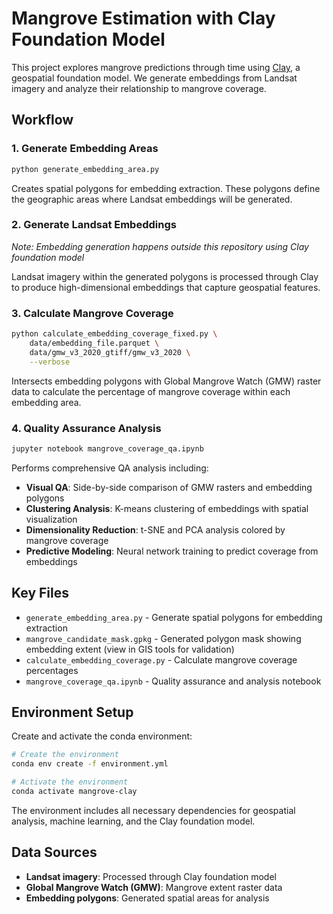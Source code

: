 # Mangrove Estimation with Clay Foundation Model

This project explores mangrove predictions through time using [Clay](https://clay-foundation.github.io/model/), a geospatial foundation model. We generate embeddings from Landsat imagery and analyze their relationship to mangrove coverage.

## Workflow

### 1. Generate Embedding Areas
```bash
python generate_embedding_area.py
```
Creates spatial polygons for embedding extraction. These polygons define the geographic areas where Landsat embeddings will be generated.

### 2. Generate Landsat Embeddings
*Note: Embedding generation happens outside this repository using Clay foundation model*

Landsat imagery within the generated polygons is processed through Clay to produce high-dimensional embeddings that capture geospatial features.

### 3. Calculate Mangrove Coverage
```bash
python calculate_embedding_coverage_fixed.py \
    data/embedding_file.parquet \
    data/gmw_v3_2020_gtiff/gmw_v3_2020 \
    --verbose
```
Intersects embedding polygons with Global Mangrove Watch (GMW) raster data to calculate the percentage of mangrove coverage within each embedding area.

### 4. Quality Assurance Analysis
```bash
jupyter notebook mangrove_coverage_qa.ipynb
```
Performs comprehensive QA analysis including:
- **Visual QA**: Side-by-side comparison of GMW rasters and embedding polygons
- **Clustering Analysis**: K-means clustering of embeddings with spatial visualization  
- **Dimensionality Reduction**: t-SNE and PCA analysis colored by mangrove coverage
- **Predictive Modeling**: Neural network training to predict coverage from embeddings

## Key Files

- `generate_embedding_area.py` - Generate spatial polygons for embedding extraction
- `mangrove_candidate_mask.gpkg` - Generated polygon mask showing embedding extent (view in GIS tools for validation)
- `calculate_embedding_coverage.py` - Calculate mangrove coverage percentages
- `mangrove_coverage_qa.ipynb` - Quality assurance and analysis notebook

## Environment Setup

Create and activate the conda environment:

```bash
# Create the environment
conda env create -f environment.yml

# Activate the environment
conda activate mangrove-clay
```

The environment includes all necessary dependencies for geospatial analysis, machine learning, and the Clay foundation model.

## Data Sources

- **Landsat imagery**: Processed through Clay foundation model
- **Global Mangrove Watch (GMW)**: Mangrove extent raster data
- **Embedding polygons**: Generated spatial areas for analysis
